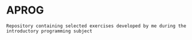 # APROG

    Repository containing selected exercises developed by me during the introductory programming subject
